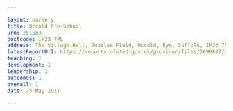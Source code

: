 ```yaml
---

layout: nursery
title: Occold Pre-School
urn: 251583
postcode: IP23 7PL
address: The Village Hall, Jubilee Field, Occold, Eye, Suffolk, IP23 7PL
latestReportUrl: https://reports.ofsted.gov.uk/provider/files/2696887/urn/251583.pdf
teaching: 1
development: 1
leadership: 1
outcomes: 1
overall: 1
date: 25 May 2017

---
```

